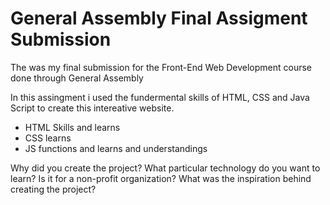 # General Assembly Final Assigment Submission

The was my final submission for the Front-End Web Development course done through General Assembly

In this assingment i used the fundermental skills of HTML, CSS and Java Script to create this intereative website.

- HTML Skills and learns
- CSS learns
- JS functions and learns and understandings

Why did you create the project?
What particular technology do you want to learn?
Is it for a non-profit organization?
What was the inspiration behind creating the project?
